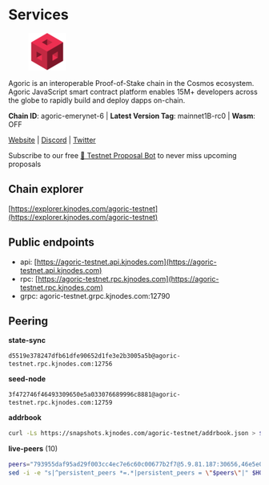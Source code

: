 # Services

<figure><img src="https://raw.githubusercontent.com/kj89/cosmos-images/main/logos/agoric.png" alt=""><figcaption></figcaption></figure>

Agoric is an interoperable Proof-of-Stake chain in the Cosmos ecosystem.  Agoric JavaScript smart contract platform enables 15M+ developers across the  globe to rapidly build and deploy dapps on-chain.

**Chain ID**: agoric-emerynet-6 | **Latest Version Tag**: mainnet1B-rc0 | **Wasm**: OFF

[Website](https://agoric.com) | [Discord](https://discord.com/invite/qDW8DRes4s) | [Twitter](https://twitter.com/agoric)



Subscribe to our free [🤖 Testnet Proposal Bot](https://t.me/kjnodes_testnet_proposal_bot) to never miss upcoming proposals


## Chain explorer
[https://explorer.kjnodes.com/agoric-testnet](https://explorer.kjnodes.com/agoric-testnet)

## Public endpoints

* api: [https://agoric-testnet.api.kjnodes.com](https://agoric-testnet.api.kjnodes.com)
* rpc: [https://agoric-testnet.rpc.kjnodes.com](https://agoric-testnet.rpc.kjnodes.com)
* grpc: agoric-testnet.grpc.kjnodes.com:12790

## Peering

**state-sync**

```text
d5519e378247dfb61dfe90652d1fe3e2b3005a5b@agoric-testnet.rpc.kjnodes.com:12756
```

**seed-node**

```text
3f472746f46493309650e5a033076689996c8881@agoric-testnet.rpc.kjnodes.com:12759
```

**addrbook**
```bash
curl -Ls https://snapshots.kjnodes.com/agoric-testnet/addrbook.json > $HOME/.agoric/config/addrbook.json
```

**live-peers** (10)
```bash
peers="793955daf95ad29f003cc4ec7e6c60c00677b2f7@5.9.81.187:30656,46e5e0d4b255de82e07634cf098f5ba635c1e609@65.109.23.114:14456,d5519e378247dfb61dfe90652d1fe3e2b3005a5b@65.109.68.190:12756,10a8ca83f9bf26d4d86a849b1576a5ea2d50dc76@57.128.86.7:26656,32f7fbecd40b420d592ac460703c4ac647875566@65.109.23.238:26656,47cc5b7b5d448845c3c1d4914ffaa804e213129a@65.108.226.183:14456,70ac007461e0d912aeba6eda56ac3fed7d3087f8@135.181.85.31:26656,fb86a0993c694c981a28fa1ebd1fd692f345348b@34.171.162.87:26656,9853ad6e5a8db4bf4201d90f5f4d049baf32833e@54.209.171.126:26656,a5b991654d0723e038d3723b1345b2a288d49146@38.242.156.28:26656"
sed -i -e "s|^persistent_peers *=.*|persistent_peers = \"$peers\"|" $HOME/.agoric/config/config.toml
```
